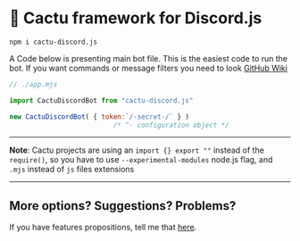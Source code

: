 # 🌵 Cactu framework for Discord.js

`npm i cactu-discord.js`

A Code below is presenting main bot file. This is the easiest code to run the bot. If you want commands or message filters you need to look [GitHub Wiki](https://github.com/PawelekS/Cactu-discord.js/wiki)

```js
// ./app.mjs

import CactuDiscordBot from "cactu-discord.js"

new CactuDiscordBot( { token:`/-secret-/` } )
                          /* ^- configuration object */
```

---

**Note**: Cactu projects are using an `import {} export ""` instead of the `require()`, so you have to use `--experimental-modules` node.js flag, and `.mjs` instead of `js` files extensions

---

## More options? Suggestions? Problems?
If you have features propositions, tell me that [here](https://github.com/PawelekS/Cactu-discord.js/issues).